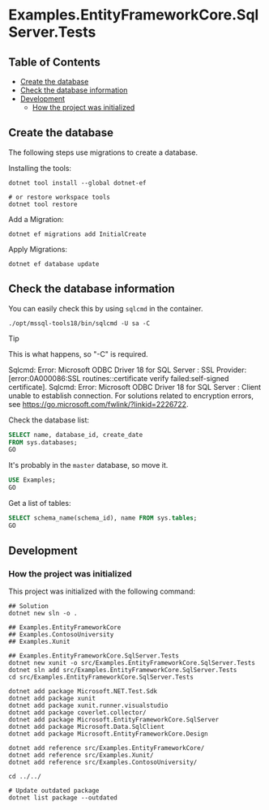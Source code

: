 # Examples.EntityFrameworkCore.SqlServer.Tests

## Table of Contents <!-- omit in toc -->

- [Create the database](#create-the-database)
- [Check the database information](#check-the-database-information)
- [Development](#development)
  - [How the project was initialized](#how-the-project-was-initialized)

## Create the database

The following steps use migrations to create a database.

Installing the tools:

```shell
dotnet tool install --global dotnet-ef

# or restore workspace tools
dotnet tool restore
```

Add a Migration:

```shell
dotnet ef migrations add InitialCreate
```

Apply Migrations:

```shell
dotnet ef database update
```

## Check the database information

You can easily check this by using `sqlcmd` in the container.

```shell
./opt/mssql-tools18/bin/sqlcmd -U sa -C
```

> [!TIP]
> This is what happens, so "-C" is required.
>
> Sqlcmd: Error: Microsoft ODBC Driver 18 for SQL Server : SSL Provider: [error:0A000086:SSL routines::certificate verify failed:self-signed certificate].
Sqlcmd: Error: Microsoft ODBC Driver 18 for SQL Server : Client unable to establish connection. For solutions related to encryption errors, see <https://go.microsoft.com/fwlink/?linkid=2226722>.

Check the database list:

```SQL
SELECT name, database_id, create_date
FROM sys.databases;
GO
```

It's probably in the `master` database, so move it.

```SQL
USE Examples;
GO
```

Get a list of tables:

```SQL
SELECT schema_name(schema_id), name FROM sys.tables;
GO
```

## Development

### How the project was initialized

This project was initialized with the following command:

```shell
## Solution
dotnet new sln -o .

## Examples.EntityFrameworkCore
## Examples.ContosoUniversity
## Examples.Xunit

## Examples.EntityFrameworkCore.SqlServer.Tests
dotnet new xunit -o src/Examples.EntityFrameworkCore.SqlServer.Tests
dotnet sln add src/Examples.EntityFrameworkCore.SqlServer.Tests
cd src/Examples.EntityFrameworkCore.SqlServer.Tests

dotnet add package Microsoft.NET.Test.Sdk
dotnet add package xunit
dotnet add package xunit.runner.visualstudio
dotnet add package coverlet.collector/
dotnet add package Microsoft.EntityFrameworkCore.SqlServer
dotnet add package Microsoft.Data.SqlClient
dotnet add package Microsoft.EntityFrameworkCore.Design

dotnet add reference src/Examples.EntityFrameworkCore/
dotnet add reference src/Examples.Xunit/
dotnet add reference src/Examples.ContosoUniversity/

cd ../../

# Update outdated package
dotnet list package --outdated
```

